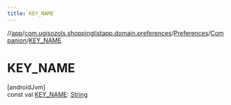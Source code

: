 ```yaml
---
title: KEY_NAME
---
```

//[app](../../../../index.html)/[com.ugisozols.shoppinglistapp.domain.preferences](../../index.html)/[Preferences](../index.html)/[Companion](index.html)/[KEY_NAME](-k-e-y_-n-a-m-e.html)



# KEY_NAME



[androidJvm]\
const val [KEY_NAME](-k-e-y_-n-a-m-e.html): [String](https://kotlinlang.org/api/latest/jvm/stdlib/kotlin/-string/index.html)




